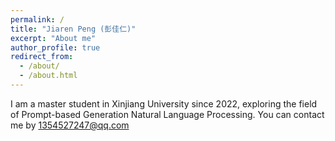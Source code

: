 ```yaml
---
permalink: /
title: "Jiaren Peng (彭佳仁)"
excerpt: "About me"
author_profile: true
redirect_from: 
  - /about/
  - /about.html
---
```


I am a master student in Xinjiang University since 2022, exploring the field of Prompt-based Generation Natural Language Processing.
You can contact me by 1354527247@qq.com
